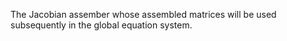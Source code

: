 The Jacobian assember whose assembled matrices will be used subsequently in the
global equation system.
